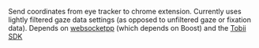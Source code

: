 Send coordinates from eye tracker to chrome extension. Currently uses lightly filtered gaze data settings (as opposed to unfiltered gaze or fixation data).
Depends on [websocketpp](https://github.com/zaphoyd/websocketpp) (which depends on Boost) and the [Tobii SDK](http://developer.tobii.com/eyex-sdk/c-cplusplus/)